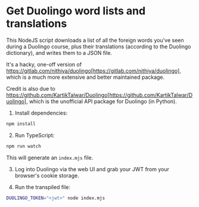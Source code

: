 # Get Duolingo word lists and translations

This NodeJS script downloads a list of all the foreign words you've seen during
a Duolingo course, plus their translations (according to the Duolingo
dictionary), and writes them to a JSON file.

It's a hacky, one-off version of https://gitlab.com/nithiya/duolingo[https://gitlab.com/nithiya/duolingo],
which is a much more extensive and better maintained package.

Credit is also due to https://github.com/KartikTalwar/Duolingo[https://github.com/KartikTalwar/Duolingo],
which is the unofficial API package for Duolingo (in Python).

1. Install dependencies:

```bash
npm install
```

2. Run TypeScript:

```bash
npm run watch
```

This will generate an `index.mjs` file.

3. Log into Duolingo via the web UI and grab your JWT from your browser's cookie
storage.

4. Run the transpiled file:

```bash
DUOLINGO_TOKEN="<jwt>" node index.mjs
```
